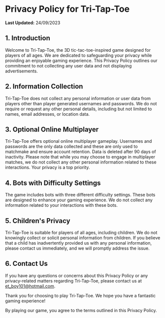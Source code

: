 # Privacy Policy for Tri-Tap-Toe

**Last Updated:** 24/09/2023

## 1. Introduction

Welcome to Tri-Tap-Toe, the 3D tic-tac-toe-inspired game designed for players of all ages. We are dedicated to safeguarding your privacy while providing an enjoyable gaming experience. This Privacy Policy outlines our commitment to not collecting any user data and not displaying advertisements.

## 2. Information Collection

Tri-Tap-Toe does not collect any personal information or user data from players other than player generated usernames and passwords. We do not require or request any other personal details, including but not limited to names, email addresses, or location data.

## 3. Optional Online Multiplayer

Tri-Tap-Toe offers optional online multiplayer gameplay. Usernames and passwords are the only data collected and these are only used to matchmake and ensure account retention. Data is deleted after 90 days of inactivity. Please note that while you may choose to engage in multiplayer matches, we do not collect any other personal information related to these interactions. Your privacy is a top priority.

## 4. Bots with Difficulty Settings

The game includes bots with three different difficulty settings. These bots are designed to enhance your gaming experience. We do not collect any information related to your interactions with these bots.

## 5. Children's Privacy

Tri-Tap-Toe is suitable for players of all ages, including children. We do not knowingly collect or solicit personal information from children. If you believe that a child has inadvertently provided us with any personal information, please contact us immediately, and we will promptly address the issue.

## 6. Contact Us

If you have any questions or concerns about this Privacy Policy or any privacy-related matters regarding Tri-Tap-Toe, please contact us at et_boy101@hotmail.com.

Thank you for choosing to play Tri-Tap-Toe. We hope you have a fantastic gaming experience!

By playing our game, you agree to the terms outlined in this Privacy Policy.
